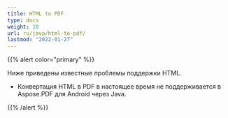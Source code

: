 ```yaml
---
title: HTML to PDF
type: docs
weight: 10
url: ru/java/html-to-pdf/
lastmod: "2022-01-27"
---
```


{{% alert color="primary" %}}

Ниже приведены известные проблемы поддержки HTML.

- Конвертация HTML в PDF в настоящее время не поддерживается в Aspose.PDF для Android через Java.

{{% /alert %}}
